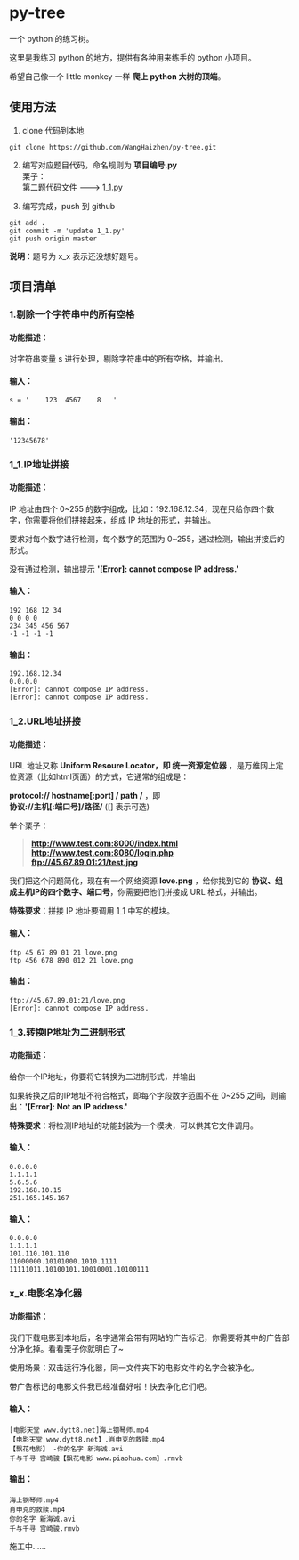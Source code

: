 ﻿# py-tree
一个 python 的练习树。

这里是我练习 python 的地方，提供有各种用来练手的 python 小项目。

希望自己像一个 little monkey 一样 **爬上 python 大树的顶端**。

## 使用方法
1. clone 代码到本地
```
git clone https://github.com/WangHaizhen/py-tree.git
```
2. 编写对应题目代码，命名规则为 **项目编号.py**  
栗子：  
第二题代码文件 ---> 1_1.py

3. 编写完成，push 到 github
```
git add .
git commit -m 'update 1_1.py'
git push origin master
```

**说明**：题号为 x_x 表示还没想好题号。

## 项目清单

### 1.剔除一个字符串中的所有空格
#### 功能描述：
对字符串变量 s 进行处理，剔除字符串中的所有空格，并输出。

#### 输入：
```
s = '    123  4567    8   '
```
#### 输出：
```
'12345678'
```

### 1_1.IP地址拼接
#### 功能描述：
IP 地址由四个 0~255 的数字组成，比如：192.168.12.34，现在只给你四个数字，你需要将他们拼接起来，组成 IP 地址的形式，并输出。

要求对每个数字进行检测，每个数字的范围为 0~255，通过检测，输出拼接后的形式。

没有通过检测，输出提示 **'[Error]: cannot compose IP address.'**

#### 输入：
```
192 168 12 34
0 0 0 0
234 345 456 567
-1 -1 -1 -1
```
#### 输出：
```
192.168.12.34
0.0.0.0
[Error]: cannot compose IP address.
[Error]: cannot compose IP address.
```

### 1_2.URL地址拼接
#### 功能描述：
URL 地址又称 **Uniform Resoure Locator，即 统一资源定位器** ，是万维网上定位资源（比如html页面）的方式，它通常的组成是：

**protocol:// hostname[:port] / path /** ，即  
**协议://主机[:端口号]/路径/**
([] 表示可选)

举个栗子：
>**http://www.test.com:8000/index.html**  
**http://www.test.com:8080/login.php**  
**ftp://45.67.89.01:21/test.jpg**

我们把这个问题简化，现在有一个网络资源 **love.png** ，给你找到它的 **协议、组成主机IP的四个数字、端口号**，你需要把他们拼接成 URL 格式，并输出。

**特殊要求**：拼接 IP 地址要调用 1_1 中写的模块。

#### 输入：
```
ftp 45 67 89 01 21 love.png
ftp 456 678 890 012 21 love.png
```
#### 输出：
```
ftp://45.67.89.01:21/love.png
[Error]: cannot compose IP address.
```

### 1_3.转换IP地址为二进制形式
#### 功能描述：
给你一个IP地址，你要将它转换为二进制形式，并输出

如果转换之后的IP地址不符合格式，即每个字段数字范围不在 0~255 之间，则输出：**'[Error]: Not an IP address.'**

**特殊要求**：将检测IP地址的功能封装为一个模块，可以供其它文件调用。

#### 输入：
```
0.0.0.0
1.1.1.1
5.6.5.6
192.168.10.15
251.165.145.167
```

#### 输入：
```
0.0.0.0
1.1.1.1
101.110.101.110
11000000.10101000.1010.1111
11111011.10100101.10010001.10100111
```

### x_x.电影名净化器
#### 功能描述：
我们下载电影到本地后，名字通常会带有网站的广告标记，你需要将其中的广告部分净化掉。看看栗子你就明白了~

使用场景：双击运行净化器，同一文件夹下的电影文件的名字会被净化。

带广告标记的电影文件我已经准备好啦！快去净化它们吧。

#### 输入：
```
[电影天堂 www.dytt8.net]海上钢琴师.mp4
【电影天堂 www.dytt8.net】.肖申克的救赎.mp4
【飘花电影】 -你的名字 新海诚.avi
千与千寻 宫崎骏【飘花电影 www.piaohua.com】.rmvb
```
#### 输出：
```
海上钢琴师.mp4
肖申克的救赎.mp4
你的名字 新海诚.avi
千与千寻 宫崎骏.rmvb
```


施工中……

